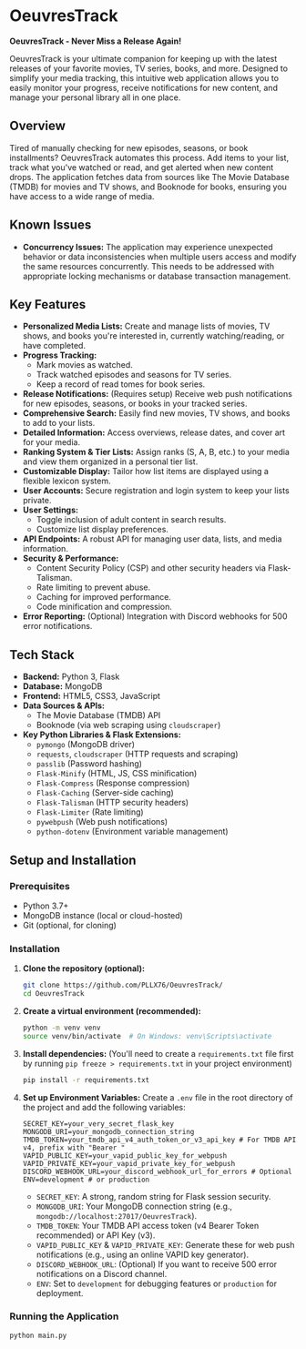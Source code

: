 # OeuvresTrack

**OeuvresTrack - Never Miss a Release Again!**

OeuvresTrack is your ultimate companion for keeping up with the latest releases of your favorite movies, TV series, books, and more. Designed to simplify your media tracking, this intuitive web application allows you to easily monitor your progress, receive notifications for new content, and manage your personal library all in one place.

## Overview

Tired of manually checking for new episodes, seasons, or book installments? OeuvresTrack automates this process. Add items to your list, track what you've watched or read, and get alerted when new content drops. The application fetches data from sources like The Movie Database (TMDB) for movies and TV shows, and Booknode for books, ensuring you have access to a wide range of media.

## Known Issues

- **Concurrency Issues:** The application may experience unexpected behavior or data inconsistencies when multiple users access and modify the same resources concurrently. This needs to be addressed with appropriate locking mechanisms or database transaction management.

## Key Features

- **Personalized Media Lists:** Create and manage lists of movies, TV shows, and books you're interested in, currently watching/reading, or have completed.
- **Progress Tracking:**
  - Mark movies as watched.
  - Track watched episodes and seasons for TV series.
  - Keep a record of read tomes for book series.
- **Release Notifications:** (Requires setup) Receive web push notifications for new episodes, seasons, or books in your tracked series.
- **Comprehensive Search:** Easily find new movies, TV shows, and books to add to your lists.
- **Detailed Information:** Access overviews, release dates, and cover art for your media.
- **Ranking System & Tier Lists:** Assign ranks (S, A, B, etc.) to your media and view them organized in a personal tier list.
- **Customizable Display:** Tailor how list items are displayed using a flexible lexicon system.
- **User Accounts:** Secure registration and login system to keep your lists private.
- **User Settings:**
  - Toggle inclusion of adult content in search results.
  - Customize list display preferences.
- **API Endpoints:** A robust API for managing user data, lists, and media information.
- **Security & Performance:**
  - Content Security Policy (CSP) and other security headers via Flask-Talisman.
  - Rate limiting to prevent abuse.
  - Caching for improved performance.
  - Code minification and compression.
- **Error Reporting:** (Optional) Integration with Discord webhooks for 500 error notifications.

## Tech Stack

- **Backend:** Python 3, Flask
- **Database:** MongoDB
- **Frontend:** HTML5, CSS3, JavaScript
- **Data Sources & APIs:**
  - The Movie Database (TMDB) API
  - Booknode (via web scraping using `cloudscraper`)
- **Key Python Libraries & Flask Extensions:**
  - `pymongo` (MongoDB driver)
  - `requests`, `cloudscraper` (HTTP requests and scraping)
  - `passlib` (Password hashing)
  - `Flask-Minify` (HTML, JS, CSS minification)
  - `Flask-Compress` (Response compression)
  - `Flask-Caching` (Server-side caching)
  - `Flask-Talisman` (HTTP security headers)
  - `Flask-Limiter` (Rate limiting)
  - `pywebpush` (Web push notifications)
  - `python-dotenv` (Environment variable management)

## Setup and Installation

### Prerequisites

- Python 3.7+
- MongoDB instance (local or cloud-hosted)
- Git (optional, for cloning)

### Installation

1.  **Clone the repository (optional):**

    ```bash
    git clone https://github.com/PLLX76/OeuvresTrack/
    cd OeuvresTrack
    ```

2.  **Create a virtual environment (recommended):**

    ```bash
    python -m venv venv
    source venv/bin/activate  # On Windows: venv\Scripts\activate
    ```

3.  **Install dependencies:**
    (You'll need to create a `requirements.txt` file first by running `pip freeze > requirements.txt` in your project environment)

    ```bash
    pip install -r requirements.txt
    ```

4.  **Set up Environment Variables:**
    Create a `.env` file in the root directory of the project and add the following variables:
    ```env
    SECRET_KEY=your_very_secret_flask_key
    MONGODB_URI=your_mongodb_connection_string
    TMDB_TOKEN=your_tmdb_api_v4_auth_token_or_v3_api_key # For TMDB API v4, prefix with "Bearer "
    VAPID_PUBLIC_KEY=your_vapid_public_key_for_webpush
    VAPID_PRIVATE_KEY=your_vapid_private_key_for_webpush
    DISCORD_WEBHOOK_URL=your_discord_webhook_url_for_errors # Optional
    ENV=development # or production
    ```
    - `SECRET_KEY`: A strong, random string for Flask session security.
    - `MONGODB_URI`: Your MongoDB connection string (e.g., `mongodb://localhost:27017/OeuvresTrack`).
    - `TMDB_TOKEN`: Your TMDB API access token (v4 Bearer Token recommended) or API Key (v3).
    - `VAPID_PUBLIC_KEY` & `VAPID_PRIVATE_KEY`: Generate these for web push notifications (e.g., using an online VAPID key generator).
    - `DISCORD_WEBHOOK_URL`: (Optional) If you want to receive 500 error notifications on a Discord channel.
    - `ENV`: Set to `development` for debugging features or `production` for deployment.

### Running the Application

```bash
python main.py
```
